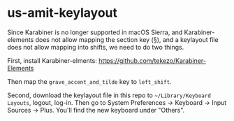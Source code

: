 # us-amit-keylayout
Since Karabiner is no longer supported in macOS Sierra, and Karabiner-elements does not allow mapping the section key (§), and a keylayout file does not allow mapping into shifts, we need to do two things.

First, install Karabiner-elments:
https://github.com/tekezo/Karabiner-Elements

Then map the `grave_accent_and_tilde` key to `left_shift`.

Second, download the keylayout file in this repo to `~/Library/Keyboard Layouts`, logout, log-in.
Then go to System Preferences -> Keyboard -> Input Sources -> Plus.
You'll find the new keyboard under "Others".
